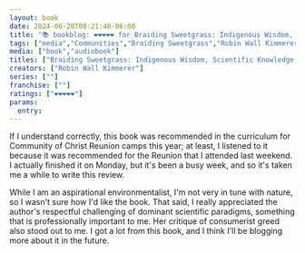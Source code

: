 ```yaml
---
layout: book
date: 2024-06-28T08:21:48-06:00
title: "📚 bookblog: ❤️❤️❤️❤️❤️ for Braiding Sweetgrass: Indigenous Wisdom, Scientific Knowledge, and the Teachings of Plants, by Robin Wall Kimmerer"
tags: ["media","Communities","Braiding Sweetgrass","Robin Wall Kimmerer","environmentalism","consumerism","paradigms","science","research","research paradigms","Reunion"]
media: ["book","audiobook"]
titles: ["Braiding Sweetgrass: Indigenous Wisdom, Scientific Knowledge, and the Teachings of Plants"]
creators: ["Robin Wall Kimmerer"]
series: [""]
franchise: [""]
ratings: ["❤️❤️❤️❤️❤️"]
params:
  entry:
---
```


If I understand correctly, this book was recommended in the curriculum for Community of Christ Reunion camps this year; at least, I listened to it because it was recommended for the Reunion that I attended last weekend. I actually finished it on Monday, but it's been a busy week, and so it's taken me a while to write this review.

While I am an aspirational environmentalist, I'm not very in tune with nature, so I wasn't sure how I'd like the book. That said, I really appreciated the author's respectful challenging of dominant scientific paradigms, something that is professionally important to me. Her critique of consumerist greed also stood out to me. I got a lot from this book, and I think I'll be blogging more about it in the future.

